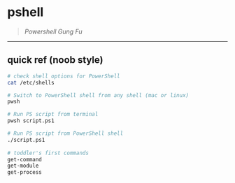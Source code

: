 # pshell
> _Powershell Gung Fu_
___________________

## quick ref (noob style)
```bash
# check shell options for PowerShell
cat /etc/shells

# Switch to PowerShell shell from any shell (mac or linux)
pwsh

# Run PS script from terminal
pwsh script.ps1

# Run PS script from PowerShell shell
./script.ps1
 
# toddler's first commands
get-command
get-module
get-process

```


